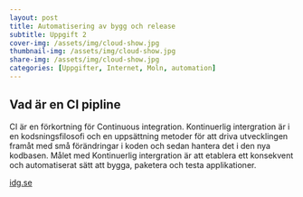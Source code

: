 ```yaml
---
layout: post
title: Automatisering av bygg och release
subtitle: Uppgift 2
cover-img: /assets/img/cloud-show.jpg
thumbnail-img: /assets/img/cloud-show.jpg
share-img: /assets/img/cloud-show.jpg
categories: [Uppgifter, Internet, Moln, automation]
---
```


## Vad är en CI pipline
CI är en förkortning för Continuous integration. Kontinuerlig intergration är i en kodsningsfilosofi och en uppsättning metoder för att driva utvecklingen framåt med små förändringar i koden och sedan hantera det i den nya kodbasen. Målet med Kontinuerlig intergration är att etablera ett konsekvent och automatiserat sätt att bygga, paketera och testa applikationer.


[idg.se](https://cio.idg.se/2.1782/1.730602/ci-cd-standiga-flodet)
